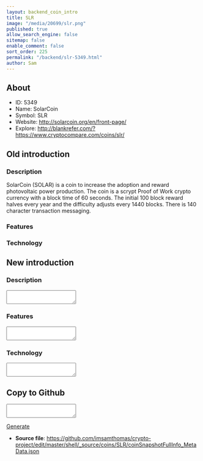 ```yaml
---
layout: backend_coin_intro
title: SLR
image: "/media/20699/slr.png"
published: true
allow_search_engine: false
sitemap: false
enable_comment: false
sort_order: 225
permalink: "/backend/slr-5349.html"
author: Sam
---
```


## About

- ID: 5349
- Name: SolarCoin
- Symbol: SLR
- Website: http://solarcoin.org/en/front-page/
- Explore: http://blankrefer.com/?https://www.cryptocompare.com/coins/slr/


## Old introduction

### Description

<p>SolarCoin (SOLAR) is a coin to increase the adoption and reward photovoltaic power production. The coin is a scrypt Proof of Work crypto currency with a block time of 60 seconds. The initial 100 block reward halves every year and the difficulty adjusts every 1440 blocks. There is 140 character transaction messaging.</p>

### Features


### Technology




## New introduction


### Description
<textarea id="meta_description" name="description"></textarea>

### Features
<textarea id="meta_features" name="features"></textarea>

### Technology
<textarea id="meta_technology" name="technology"></textarea>


## Copy to Github

<textarea id="coinsnapshotfullinfo_metadata"></textarea>

<a href="#gen" onclick="generateMetaDatJson()">Generate</a>

- **Source file**: <a href="https://github.com/imsamthomas/crypto-project/edit/master/shell/_source/coins/SLR/coinSnapshotFullInfo_MetaData.json">https://github.com/imsamthomas/crypto-project/edit/master/shell/_source/coins/SLR/coinSnapshotFullInfo_MetaData.json</a>

